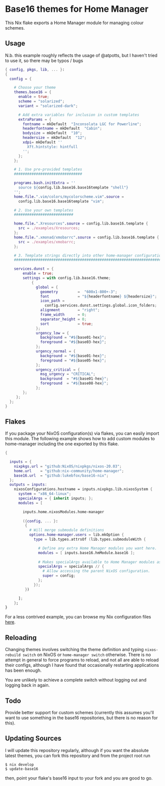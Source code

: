 # Base16 themes for Home Manager
This Nix flake exports a Home Manager module for managing colour schemes.

## Usage
N.b. this example roughly reflects the usage of @atpotts, but I haven't tried to use it, so there may be typos / bugs
```nix
{ config, pkgs, lib, ... }:
{
  config = {

    # Choose your theme
    themes.base16 = {
      enable = true;
      scheme = "solarized";
      variant = "solarized-dark";

      # Add extra variables for inclusion in custom templates
      extraParams = {
        fontname = mkDefault  "Inconsolata LGC for Powerline";
        headerfontname = mkDefault  "Cabin";
        bodysize = mkDefault  "10";
        headersize = mkDefault  "12";
        xdpi= mkDefault ''
          Xft.hintstyle: hintfull
        '';
      };
    };

    # 1. Use pre-provided templates
    ###############################

    programs.bash.initExtra = ''
      source ${config.lib.base16.base16template "shell"}
    '';
    home.file.".vim/colors/mycolorscheme.vim".source =
      config.lib.base16.base16template "vim";

    # 2. Use your own templates
    ###########################

    home.file.".Xresources".source = config.lib.base16.template {
      src = ./examples/Xresources;
    };
    home.file.".xmonad/xmobarrc".source = config.lib.base16.template {
      src = ./examples/xmobarrc;
    };

    # 3. Template strings directly into other home-manager configuration
    ####################################################################

    services.dunst = {
        enable = true;
        settings = with config.lib.base16.theme;
            {
              global = {
                geometry         =  "600x1-800+-3";
                font             = "${headerfontname} ${headersize}";
                icon_path =
                  config.services.dunst.settings.global.icon_folders;
                alignment        = "right";
                frame_width      = 0;
                separator_height = 0;
                sort             = true;
              };
              urgency_low = {
                background = "#${base01-hex}";
                foreground = "#${base03-hex}";
              };
              urgency_normal = {
                background = "#${base01-hex}";
                foreground = "#${base05-hex}";
              };
              urgency_critical = {
                msg_urgency = "CRITICAL";
                background  = "#${base01-hex}";
                foreground  = "#${base08-hex}";
              };
        };
     };
  };
}
```
## Flakes
If you package your NixOS configuration(s) via flakes, you can easily import this module. The following example shows how to add custom modules to home-manager including the one exported by this flake.
```nix
{

  inputs = {
    nixpkgs.url = "github:NixOS/nixpkgs/nixos-20.03";
    home.url    = "github:nix-community/home-manager";
    base16.url  = "github:lukebfox/base16-nix";
  };
  outputs = inputs:
    nixosConfigurations.hostname = inputs.nixpkgs.lib.nixosSystem {
      system = "x86_64-linux";
	  specialArgs = { inherit inputs; };
      modules = [

        inputs.home.nixosModules.home-manager
		
        ({config, ... }:
		 {
		   # Will merge submodule definitions
	       options.home-manager.users = lib.mkOption {
             type = lib.types.attrsOf (lib.types.submoduleWith {

               # Define any extra Home Manager modules you want here.
               modules = [ inputs.base16.hmModule.base16 ];
			   
               # Makes specialArgs available to Home Manager modules as well.
               specialArgs = specialArgs // {
	             # Allow accessing the parent NixOS configuration.
                 super = config;
               };
             });
         })

	  ];
    };
}
```
For a less contrived example, you can browse my Nix configuration files [here](https://github/lukebfox/nix-infrastructure).

## Reloading

Changing themes involves switching the theme definition and typing `nixos-rebuild switch` on NixOS
or `home-manager switch` otherwise. There is no attempt in general to force programs to
reload, and not all are able to reload their configs, although I have found
that occasionally restarting applications has been
enough.

You are unlikely to achieve a complete switch without logging out and logging back
in again.

## Todo

Provide better support for custom schemes (currently this assumes you'll
want to use something in the base16 repositories, but there is no reason
for this).

## Updating Sources

I will update this repository regularly, although if you want the absolute latest themes, you can fork this repository and from the project root run
```
$ nix develop
$ update-base16
```
then, point your flake's base16 input to your fork and you are good to go.
